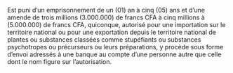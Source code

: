 Est puni d’un emprisonnement de un (01) an à cinq (05) ans et d’une amende de trois millions (3.000.000) de francs CFA à cinq millions à (5.000.000) de francs CFA, quiconque, autorisé pour une importation sur le territoire national ou pour une exportation depuis le territoire national de plantes ou substances classées comme stupéfiants ou substances psychotropes ou précurseurs ou leurs préparations, y procède sous forme d’envoi adressés à une banque au compte d’une personne autre que celle dont le nom figure sur l’autorisation.